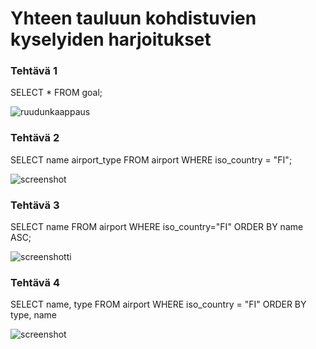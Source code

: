 # Yhteen tauluun kohdistuvien kyselyiden harjoitukset

### Tehtävä 1

SELECT * FROM goal;

![ruudunkaappaus](https://i.imgur.com/tFme2Yk.png)

### Tehtävä 2

SELECT name airport_type FROM airport WHERE iso_country = "FI";

![screenshot](https://i.imgur.com/DStKQ15.png)

### Tehtävä 3

SELECT name FROM airport WHERE iso_country="FI" ORDER BY name ASC;

![screenshotti](https://i.imgur.com/awbmBGP.png)

### Tehtävä 4

SELECT name, type FROM airport WHERE iso_country = "FI" ORDER BY type, name

![screenshot](https://i.imgur.com/iqXolWc.png)
